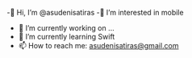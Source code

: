 

-👋 Hi, I’m @asudenisatiras
-👀 I’m interested in mobile 
- 🔭 I’m currently working on ...
- 🌱 I’m currently learning Swift
- 📫 How to reach me: asudenisatiras@gmail.com

